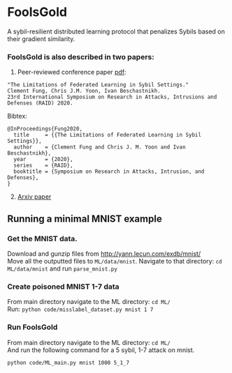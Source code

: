 # FoolsGold
A sybil-resilient distributed learning protocol that penalizes Sybils based on their gradient similarity.

### FoolsGold is also described in two papers:

 1. Peer-reviewed conference paper [pdf](https://www.cs.ubc.ca/~bestchai/papers/foolsgold-raid2020.pdf):
```
"The Limitations of Federated Learning in Sybil Settings." 
Clement Fung, Chris J.M. Yoon, Ivan Beschastnikh.
23rd International Symposium on Research in Attacks, Intrusions and Defenses (RAID) 2020.
```
Bibtex:
```
@InProceedings{Fung2020,
  title     = {{The Limitations of Federated Learning in Sybil Settings}},
  author    = {Clement Fung and Chris J. M. Yoon and Ivan Beschastnikh},
  year      = {2020},
  series    = {RAID},
  booktitle = {Symposium on Research in Attacks, Intrusion, and Defenses},
}
```
 2. [Arxiv paper](https://arxiv.org/abs/1808.04866)

## Running a minimal MNIST example

### Get the MNIST data. 
Download and gunzip files from http://yann.lecun.com/exdb/mnist/  
Move all the outputted files to `ML/data/mnist`.
Navigate to that directory: `cd ML/data/mnist` and run `parse_mnist.py`

### Create poisoned MNIST 1-7 data
From main directory navigate to the ML directory: `cd ML/`  
Run: `python code/misslabel_dataset.py mnist 1 7` 

### Run FoolsGold
From main directory navigate to the ML directory: `cd ML/`  
And run the following command for a 5 sybil, 1-7 attack on mnist.
```
python code/ML_main.py mnist 1000 5_1_7
```
